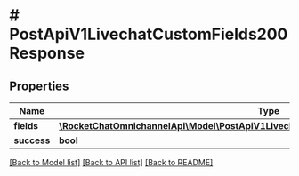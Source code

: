 # # PostApiV1LivechatCustomFields200Response

## Properties

Name | Type | Description | Notes
------------ | ------------- | ------------- | -------------
**fields** | [**\RocketChatOmnichannelApi\Model\PostApiV1LivechatCustomFields200ResponseFieldsInner[]**](PostApiV1LivechatCustomFields200ResponseFieldsInner.md) |  | [optional]
**success** | **bool** |  | [optional]

[[Back to Model list]](../../README.md#models) [[Back to API list]](../../README.md#endpoints) [[Back to README]](../../README.md)
